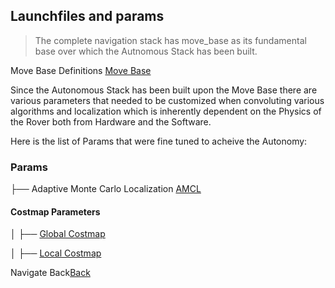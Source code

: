 ## Launchfiles and params


> The complete navigation stack has move_base as its fundamental base over which the Autnomous Stack has been built.

Move Base Definitions [Move Base](https://github.com/Adipks/rover_repo/blob/main/README_move_base.md)

Since the Autonomous Stack has been built upon the Move Base there are various parameters that needed to be customized when convoluting various algorithms and localization which is inherently dependent on the Physics of the Rover both from Hardware and the Software.

Here is the list of Params that were fine tuned to acheive the Autonomy:

### Params

├── Adaptive Monte Carlo Localization [AMCL](https://github.com/Adipks/autonomous_navigation/blob/main/navstack_pub/param/amcl_params.yaml)

#### Costmap Parameters

│ ├── [Global Costmap](https://github.com/Adipks/autonomous_navigation/blob/main/navstack_pub/param/global_costmap_params.yaml)

│ ├── [Local Costmap](https://github.com/Adipks/autonomous_navigation/blob/main/navstack_pub/param/local_costmap_params.yaml)

Navigate Back[Back](https://github.com/Adipks/autonomous_navigation/tree/main)

